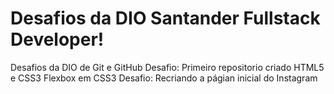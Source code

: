 # Desafios da DIO Santander Fullstack Developer!
 Desafios da DIO de Git e GitHub 
 Desafio: Primeiro repositorio criado
 HTML5 e CSS3
 Flexbox em CSS3
 Desafio: Recriando a págian inicial do Instagram

 
